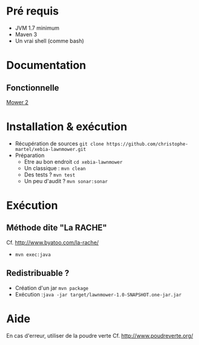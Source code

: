 
# Pré requis
* JVM 1.7 minimum
* Maven 3
* Un vrai shell (comme bash)

# Documentation
## Fonctionnelle
[Mower 2](documents/mower2.pdf "libellé du sujet")

# Installation & exécution
* Récupération de sources `git clone https://github.com/christophe-martel/xebia-lawnmower.git`
* Préparation
    * Etre au bon endroit `cd xebia-lawnmower`
    * Un classique : `mvn clean`
    * Des tests ? `mvn test`
    * Un peu d'audit ? `mvn sonar:sonar`

# Exécution
## Méthode dite "La RACHE"
Cf. http://www.byatoo.com/la-rache/
* `mvn exec:java`

## Redistribuable ?
* Création d'un jar `mvn package`
* Exécution :`java -jar target/lawnmower-1.0-SNAPSHOT.one-jar.jar`

# Aide
En cas d'erreur, utiliser de la poudre verte
Cf. http://www.poudreverte.org/

